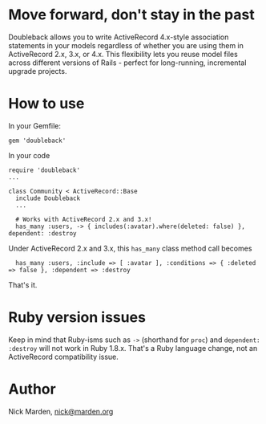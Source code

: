 # Move forward, don't stay in the past

Doubleback allows you to write ActiveRecord 4.x-style association statements
in your models regardless of whether you are using them in ActiveRecord 2.x,
3.x, or 4.x. This flexibility lets you reuse model files across different
versions of Rails - perfect for long-running, incremental upgrade projects.

# How to use

In your Gemfile:

    gem 'doubleback'

In your code

    require 'doubleback'
    ...

    class Community < ActiveRecord::Base
      include Doubleback
      ...

      # Works with ActiveRecord 2.x and 3.x!
      has_many :users, -> { includes(:avatar).where(deleted: false) }, dependent: :destroy

Under ActiveRecord 2.x and 3.x, this ```has_many``` class method call becomes

      has_many :users, :include => [ :avatar ], :conditions => { :deleted => false }, :dependent => :destroy

That's it.

# Ruby version issues

Keep in mind that Ruby-isms such as ```->``` (shorthand for ```proc```) and ```dependent: :destroy```
will not work in Ruby 1.8.x. That's a Ruby language change, not an ActiveRecord compatibility issue.

# Author

Nick Marden, nick@marden.org
